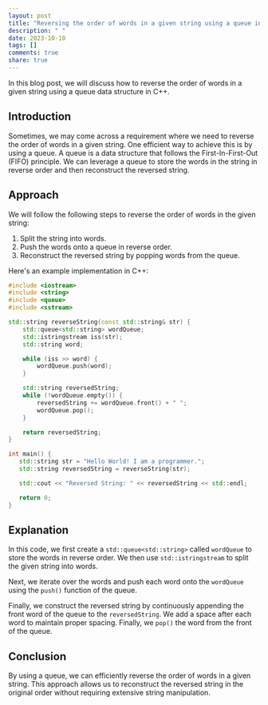 ```yaml
---
layout: post
title: "Reversing the order of words in a given string using a queue in C++"
description: " "
date: 2023-10-10
tags: []
comments: true
share: true
---
```


In this blog post, we will discuss how to reverse the order of words in a given string using a queue data structure in C++. 

## Introduction

Sometimes, we may come across a requirement where we need to reverse the order of words in a given string. One efficient way to achieve this is by using a queue. A queue is a data structure that follows the First-In-First-Out (FIFO) principle. We can leverage a queue to store the words in the string in reverse order and then reconstruct the reversed string. 

## Approach

We will follow the following steps to reverse the order of words in the given string:

1. Split the string into words.
2. Push the words onto a queue in reverse order.
3. Reconstruct the reversed string by popping words from the queue.

Here's an example implementation in C++:

```cpp
#include <iostream>
#include <string>
#include <queue>
#include <sstream>

std::string reverseString(const std::string& str) {
    std::queue<std::string> wordQueue;
    std::istringstream iss(str);
    std::string word;

    while (iss >> word) {
        wordQueue.push(word);
    }

    std::string reversedString;
    while (!wordQueue.empty()) {
        reversedString += wordQueue.front() + " ";
        wordQueue.pop();
    }

    return reversedString;
}

int main() {
   std::string str = "Hello World! I am a programmer.";
   std::string reversedString = reverseString(str);

   std::cout << "Reversed String: " << reversedString << std::endl;

   return 0;
}
```

## Explanation

In this code, we first create a `std::queue<std::string>` called `wordQueue` to store the words in reverse order. We then use `std::istringstream` to split the given string into words. 

Next, we iterate over the words and push each word onto the `wordQueue` using the `push()` function of the queue. 

Finally, we construct the reversed string by continuously appending the front word of the queue to the `reversedString`. We add a space after each word to maintain proper spacing. Finally, we `pop()` the word from the front of the queue.

## Conclusion

By using a queue, we can efficiently reverse the order of words in a given string. This approach allows us to reconstruct the reversed string in the original order without requiring extensive string manipulation.